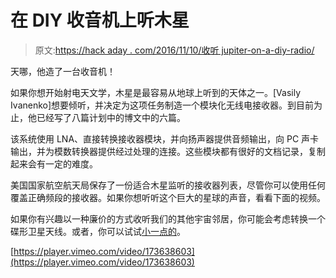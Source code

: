 # 在 DIY 收音机上听木星

> 原文:[https://hack aday . com/2016/11/10/收听 jupiter-on-a-diy-radio/](https://hackaday.com/2016/11/10/listening-to-jupiter-on-a-diy-radio/)

天哪，他造了一台收音机！

如果你想开始射电天文学，木星是最容易从地球上听到的天体之一。[Vasily Ivanenko]想要倾听，并决定为这项任务制造一个模块化无线电接收器。到目前为止，他已经写了八篇计划中的博文中的六篇。

该系统使用 LNA、直接转换接收器模块，并向扬声器提供音频输出，向 PC 声卡输出，并为模数转换器提供经过处理的连接。这些模块都有很好的文档记录，复制起来会有一定的难度。

美国国家航空航天局保存了一份适合木星监听的接收器列表，尽管你可以使用任何覆盖正确频段的接收器。如果你想听听这个巨大的星球的声音，看看下面的视频。

如果你有兴趣以一种廉价的方式收听我们的其他宇宙邻居，你可能会考虑转换一个碟形卫星天线。或者，你可以试试[小一点的](https://hackaday.com/2016/07/31/the-tiny-radio-telescope/)。

[https://player.vimeo.com/video/173638603](https://player.vimeo.com/video/173638603)